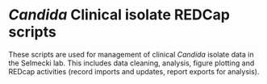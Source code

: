 # *Candida* Clinical isolate REDCap scripts 

These scripts are used for management of clinical *Candida* isolate data in the Selmecki lab. This includes data cleaning, analysis, figure plotting and REDcap activities (record imports and updates, report exports for analysis).

